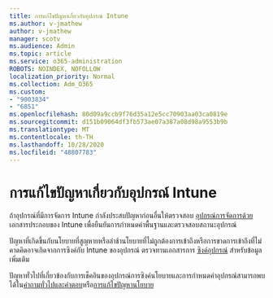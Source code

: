 ```yaml
---
title: การแก้ไขปัญหาเกี่ยวกับอุปกรณ์ Intune
ms.author: v-jmathew
author: v-jmathew
manager: scotv
ms.audience: Admin
ms.topic: article
ms.service: o365-administration
ROBOTS: NOINDEX, NOFOLLOW
localization_priority: Normal
ms.collection: Adm_O365
ms.custom:
- "9003834"
- "6851"
ms.openlocfilehash: 80d09a9ccb9f76d35a12e5cc70903aa03ca0819e
ms.sourcegitcommit: d151b09064df3fb573ae07a387a08d98a9553b9b
ms.translationtype: MT
ms.contentlocale: th-TH
ms.lasthandoff: 10/28/2020
ms.locfileid: "48807783"
---
```

# <a name="troubleshooting-problems-with-intune-devices"></a>การแก้ไขปัญหาเกี่ยวกับอุปกรณ์ Intune

ถ้าอุปกรณ์ที่มีการจัดการ Intune กำลังประสบปัญหาก่อนอื่นให้ตรวจสอบ [อุปกรณ์การจัดการด้วย](https://docs.microsoft.com/mem/intune/protect/endpoint-security-manage-devices) เอกสารประกอบของ Intune เพื่อยืนยันการกำหนดค่าพื้นฐานและตรวจสอบสถานะอุปกรณ์

ปัญหาที่เกิดขึ้นกับนโยบายที่สูญหายหรือล่าช้านโยบายที่ไม่ถูกต้องการเข้าถึงหรือการขาดการเข้าถึงที่ไม่คาดคิดอาจเกิดจากการซิงค์กับ Intune ของอุปกรณ์ ตรวจทานเอกสารการ [ซิงค์อุปกรณ์](https://docs.microsoft.com/mem/intune/remote-actions/device-sync) สำหรับข้อมูลเพิ่มเติม

ปัญหาทั่วไปที่เกี่ยวข้องกับการเช็คอินของอุปกรณ์การซิงค์นโยบายและการกำหนดค่าอุปกรณ์สามารถพบได้ใน[คำถามทั่วไปและคำตอบ](https://docs.microsoft.com/mem/intune/configuration/device-profile-troubleshoot)หรือ[การแก้ไขปัญหานโยบาย](https://docs.microsoft.com/mem/intune/configuration/troubleshoot-policies-in-microsoft-intune)

